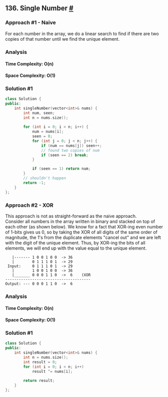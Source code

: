 ## 136. Single Number [#](https://leetcode.com/problems/single-number/)

### Approach #1 - Naive
For each number in the array, we do a linear search to find if there are two copies of that number until we find the unique element.


### Analysis
#### Time Complexity: O(n)
#### Space Complexity: O(1)

### Solution #1
```cpp
class Solution {
public:
    int singleNumber(vector<int>& nums) {
        int num, seen;
        int n = nums.size();
        
        for (int i = 0; i < n; i++) {
            num = nums[i];
            seen = 0;
            for (int j = 0; j < n; j++) {
                if (num == nums[j]) seen++;
                // found two copies of num
                if (seen == 2) break;
            }

            if (seen == 1) return num;
        }
        // shouldn't happen
        return -1;
    }
};
```

### Approach #2 - XOR
This approach is not as straight-forward as the naive approach. </br>
Consider all numbers in the array written in binary and stacked on top of each other (as shown below). 
We know for a fact that XOR-ing even number of 1-bits gives us 0, so by taking the XOR of all digits of the same order of magnitude, 
the 1's from the duplicate elements "cancel out" and we are left with the digit of the unique element.
Thus, by XOR-ing the bits of all elements, we will end up with the value equal to the unique element.

```                               
   |------- 1 0 0 1 0 0  -> 36               
   |        0 1 1 1 0 1  -> 29               
 Input:     0 1 1 1 0 1  -> 29               
   |        1 0 0 1 0 0  -> 36               
   |_______ 0 0 0 1 1 0  ->  6    (XOR       
--------------------------------------       
Output: --- 0 0 0 1 1 0  ->  6              
```

### Analysis
#### Time Complexity: O(n)
#### Space Complexity: O(1)

### Solution #1
```cpp
class Solution {
public:
    int singleNumber(vector<int>& nums) {
        int n = nums.size();
        int result = 0;
        for (int i = 0; i < n; i++)
            result ^= nums[i];
        
        return result;
    }
};

```
